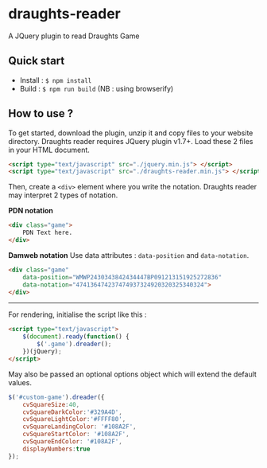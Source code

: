 draughts-reader
===============

A JQuery plugin to read Draughts Game


## Quick start
- Install : `$ npm install`
- Build : `$ npm run build` (NB : using browserify)

## How to use ?
To get started, download the plugin, unzip it and copy files to your website directory. 
Draughts reader requires JQuery plugin v1.7+.
Load these 2 files in your HTML document.


```html
<script type="text/javascript" src="./jquery.min.js"> </script>
<script type="text/javascript" src="./draughts-reader.min.js"> </script>
```

Then, create a `<div>` element where you write the notation.
Draughts reader may interpret 2 types of notation.

**PDN notation**

```html
<div class="game">
    PDN Text here.
</div>
```

**Damweb notation**
Use data attributes : `data-position` and `data-notation`.

```html
<div class="game" 
    data-position="WMWP2430343842434447BP091213151925272836" 
    data-notation="474136474237474937324920320325340324">
</div>
```

----

For rendering, initialise the script like this :

```html
<script type="text/javascript">
    $(document).ready(function() {
        $('.game').dreader();
    })(jQuery);
</script>
```

May also be passed an optional options object which will extend the default values.

```javascript
$('#custom-game').dreader({
    cvSquareSize:40,
    cvSquareDarkColor:'#329A4D',
    cvSquareLightColor:'#FFFF80',
    cvSquareLandingColor: '#108A2F',
    cvSquareStartColor: '#108A2F',
    cvSquareEndColor: '#108A2F',
    displayNumbers:true
});
```